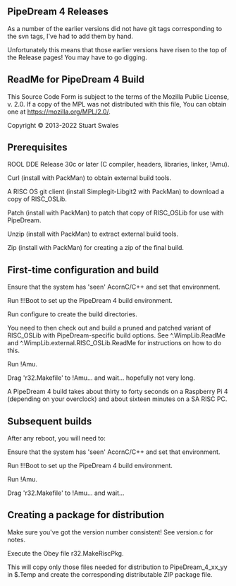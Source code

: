 PipeDream 4 Releases
--------------------

As a number of the earlier versions did not have git tags corresponding to the svn tags, I've had to add them by hand.

Unfortunately this means that those earlier versions have risen to the top of the Release pages! You may have to go digging.


ReadMe for PipeDream 4 Build
----------------------------

This Source Code Form is subject to the terms of the Mozilla Public
License, v. 2.0. If a copy of the MPL was not distributed with this
file, You can obtain one at https://mozilla.org/MPL/2.0/.

Copyright © 2013-2022 Stuart Swales


Prerequisites
-------------

ROOL DDE Release 30c or later (C compiler, headers, libraries, linker, !Amu).

Curl (install with PackMan) to obtain external build tools.

A RISC OS git client (install Simplegit-Libgit2 with PackMan) to download a copy of RISC_OSLib.

Patch (install with PackMan) to patch that copy of RISC_OSLib for use with
PipeDream.

Unzip (install with PackMan) to extract external build tools.

Zip (install with PackMan) for creating a zip of the final build.


First-time configuration and build
----------------------------------

Ensure that the system has 'seen' AcornC/C++ and set that environment.

Run !!!Boot to set up the PipeDream 4 build environment.

Run configure to create the build directories.

You need to then check out and build a pruned and patched variant of
RISC_OSLib with PipeDream-specific build options. See ^.WimpLib.ReadMe and
^.WimpLib.external.RISC_OSLib.ReadMe for instructions on how to do this.

Run !Amu.

Drag 'r32.Makefile' to !Amu... and wait... hopefully not very long.

A PipeDream 4 build takes about thirty to forty seconds on a Raspberry Pi 4
(depending on your overclock) and about sixteen minutes on a SA RISC PC.


Subsequent builds
-----------------

After any reboot, you will need to:

Ensure that the system has 'seen' AcornC/C++ and set that environment.

Run !!!Boot to set up the PipeDream 4 build environment.

Run !Amu.

Drag 'r32.Makefile' to !Amu... and wait...


Creating a package for distribution
----------------------------------- 

Make sure you've got the version number consistent! See version.c for notes.

Execute the Obey file r32.MakeRiscPkg.

This will copy only those files needed for distribution to PipeDream_4_xx_yy
in $.Temp and create the corresponding distributable ZIP package file.
